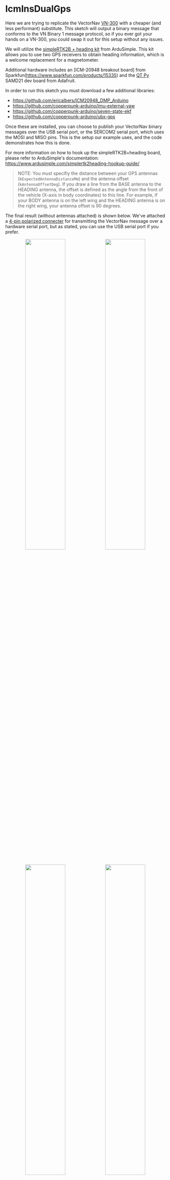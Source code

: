 # IcmInsDualGps

Here we are trying to replicate the VectorNav [VN-300](https://www.vectornav.com/products/vn-300) with a cheaper (and less performant) substitute. This sketch will output a binary message that conforms to the VN Binary 1 message protocol, so if you ever got your hands on a VN-300, you could swap it out for this setup without any issues.<br>

We will utilize the [simpleRTK2B + heading kit](https://www.ardusimple.com/product/simplertk2b-heading-basic-starter-kit-ip67/) from ArduSimple. This kit allows you to use two GPS receivers to obtain heading information, which is a welcome replacement for a magnetometer.

Additional hardware includes an [ICM-20948 breakout board] from Sparkfun(https://www.sparkfun.com/products/15335) and the [QT Py](https://www.adafruit.com/product/4600) SAMD21 dev board from Adafruit.

In order to run this sketch you must download a few additional libraries:
*   https://github.com/ericalbers/ICM20948_DMP_Arduino
*   https://github.com/copperpunk-arduino/imu-external-yaw
*   https://github.com/copperpunk-arduino/seven-state-ekf
*   https://github.com/copperpunk-arduino/ubx-gps

Once these are installed, you can choose to publish your VectorNav binary messages over the USB serial port, or the SERCOM2 serial port, which uses the MOSI and MISO pins. This is the setup our example uses, and the code demonstrates how this is done.

For more information on how to hook up the simpleRTK2B+heading board, please refer to ArduSimple's documentation:
https://www.ardusimple.com/simplertk2heading-hookup-guide/

> NOTE: You must specifiy the distance between your GPS antennas (`kExpectedAntennaDistanceMm`) and the antenna offset (`kAntennaOffsetDeg`). If you draw a line from the BASE antenna to the HEADING antenna, the offset is defined as the angle from the front of the vehicle (X-axis in body coordinates) to this line. For example, if your BODY antenna is on the left wing and the HEADING antenna is on the right wing, your antenna offset is 90 degrees.

The final result (without antennas attached) is shown below. We've attached a [4-pin polarized connecter](http://www.hansenhobbies.com/products/connectors/pt1inlpconnectors/) for transmitting the VectorNav message over a hardware serial port, but as stated, you can use the USB serial port if you prefer.
<p align="center"><img src="https://static.wixstatic.com/media/07c139_fa161f1471624ed0a459e64061976e64~mv2.jpg" width="50%"><img src="https://static.wixstatic.com/media/07c139_f1a0a76a02804de7b966cbfdd807d9b8~mv2.jpg" width=50%</p>
<p align="center"><img src="https://static.wixstatic.com/media/07c139_6fbc901f3bc34d10bf79c02c932e6c9f~mv2.jpg" width=50%><img src="https://static.wixstatic.com/media/07c139_36ea9a80b61e4dc38220b24f4baf99d3~mv2.jpg" width="50%"></p>

# Contact Us
If you have any suggestions for improving this repository, there are a few ways to get in touch:

*   Create a new issue
*   Submit a pull request
*   Virtual meeting using our [Open Source Office Hours](https://www.copperpunk.com/service-page/open-source-office-hours)